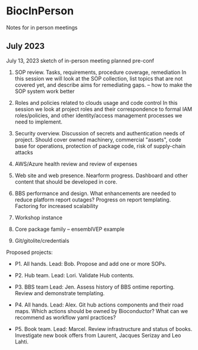 # BiocInPerson
Notes for in person meetings

July 2023
---------



July 13, 2023 sketch of in-person meeting planned pre-conf

1) SOP review.  Tasks, requirements, procedure coverage, remediation
In this session we will look at the SOP collection, list topics that are not covered yet, and describe aims for remediating gaps. – how to make the SOP system work better

2) Roles and policies related to clouds usage and code control
In this session we look at project roles and their correspondence to formal IAM roles/policies, and other identity/access management processes we need to implement.

3) Security overview.  Discussion of secrets and authentication needs of project.  Should cover owned machinery, commercial "assets", code base for operations, protection of package code, risk of supply-chain attacks

4) AWS/Azure health review and review of expenses

5) Web site and web presence.  Nearform progress.  Dashboard and other content that should be developed in core.

6) BBS performance and design.  What enhancements are needed to reduce platform report outages?  Progress on report templating.  Factoring for increased scalability

7) Workshop instance

8) Core package family – ensemblVEP example

9) Git/gitolite/credentials

Proposed projects:

- P1.  All hands. Lead: Bob.  Propose and add one or more SOPs.

- P2.  Hub team.  Lead: Lori.  Validate Hub contents.

- P3.  BBS team  Lead: Jen.  Assess history of BBS ontime reporting.  Review and demonstrate templating.

- P4.  All hands.  Lead: Alex. Git hub actions components and their road maps.  Which actions should be owned by Bioconductor?  What can we recommend as workflow yaml practices?

- P5.  Book team.  Lead: Marcel.  Review infrastructure and status of books.  Investigate new book offers from Laurent, Jacques Serizay and Leo Lahti.

